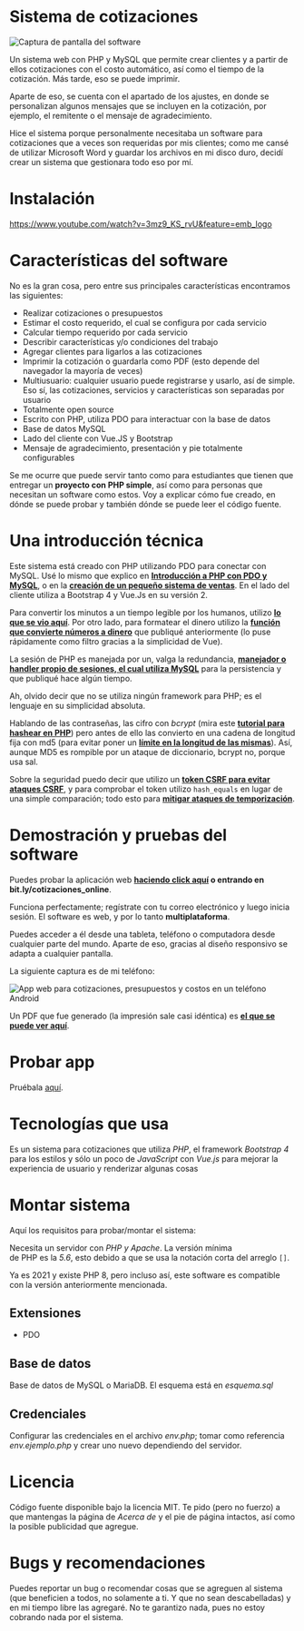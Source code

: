 
# Sistema de cotizaciones  
![Captura de pantalla del software](https://parzibyte.me/blog/wp-content/uploads/2019/01/Sistema-web-para-cotizaciones-y-presupuestos.png)
  
Un sistema web con PHP y MySQL que permite crear clientes y a partir de ellos cotizaciones con el costo automático, así como el tiempo de la cotización. Más tarde, eso se puede imprimir.  
  
Aparte de eso, se cuenta con el apartado de los ajustes, en donde se personalizan algunos mensajes que se incluyen en la cotización, por ejemplo, el remitente o el mensaje de agradecimiento.  
  
Hice el sistema porque personalmente necesitaba un software para cotizaciones que a veces son requeridas por mis clientes; como me cansé de utilizar Microsoft Word y guardar los archivos en mi disco duro, decidí crear un sistema que gestionara todo eso por mí.

# Instalación
https://www.youtube.com/watch?v=3mz9_KS_rvU&feature=emb_logo


# Características del software

No es la gran cosa, pero entre sus principales características encontramos las siguientes:

*   Realizar cotizaciones o presupuestos
*   Estimar el costo requerido, el cual se configura por cada servicio
*   Calcular tiempo requerido por cada servicio
*   Describir características y/o condiciones del trabajo
*   Agregar clientes para ligarlos a las cotizaciones
*   Imprimir la cotización o guardarla como PDF (esto depende del navegador la mayoría de veces)
*   Multiusuario: cualquier usuario puede registrarse y usarlo, así de simple. Eso sí, las cotizaciones, servicios y características son separadas por usuario
*   Totalmente open source
*   Escrito con PHP, utiliza PDO para interactuar con la base de datos
*   Base de datos MySQL
*   Lado del cliente con Vue.JS y Bootstrap
*   Mensaje de agradecimiento, presentación y pie totalmente configurables

Se me ocurre que puede servir tanto como para estudiantes que tienen que entregar un **proyecto con PHP simple**, así como para personas que necesitan un software como estos. Voy a explicar cómo fue creado, en dónde se puede probar y también dónde se puede leer el código fuente.

# Una introducción técnica

Este sistema está creado con PHP utilizando PDO para conectar con MySQL. Usé lo mismo que explico en [**Introducción a PHP con PDO y MySQL**](https://parzibyte.me/blog/2018/02/12/mysql-php-pdo-crud/), o en la [**creación de un pequeño sistema de ventas**](https://parzibyte.me/blog/2018/03/13/pequeno-sistema-ventas-php/). En el lado del cliente utiliza a Bootstrap 4 y Vue.Js en su versión 2.

Para convertir los minutos a un tiempo legible por los humanos, utilizo [**lo que se vio aquí**](https://parzibyte.me/blog/2019/01/03/convertir-minutos-texto-legible-javascript/). Por otro lado, para formatear el dinero utilizo la [**función que convierte números a dinero**](https://parzibyte.me/blog/2019/01/02/numero-moneda-javascript/) que publiqué anteriormente (lo puse rápidamente como filtro gracias a la simplicidad de Vue). 

La sesión de PHP es manejada por un, valga la redundancia, [**manejador o handler propio de sesiones, el cual utiliza MySQL**](https://parzibyte.me/blog/2018/06/28/manejador-sesiones-php-mysql-pdo/) para la persistencia y que publiqué hace algún tiempo. 

Ah, olvido decir que no se utiliza ningún framework para PHP; es el lenguaje en su simplicidad absoluta. 

Hablando de las contraseñas, las cifro con _bcrypt_ (mira este [**tutorial para hashear en PHP**](https://parzibyte.me/blog/2017/11/13/cifrando-comprobando-contrasenas-en-php/)) pero antes de ello las convierto en una cadena de longitud fija con md5 (para evitar poner un [**límite en la longitud de las mismas**](https://parzibyte.me/blog/2018/11/07/cuando-descubri-que-las-contrasenas-de-una-web-no-estaban-hasheadas/)). Así, aunque MD5 es rompible por un ataque de diccionario, bcrypt no, porque usa sal. 

Sobre la seguridad puedo decir que utilizo un [**token CSRF para evitar ataques CSRF**](https://parzibyte.me/blog/2018/08/20/que-es-un-ataque-csrf/), y para comprobar el token utilizo `hash_equals` en lugar de una simple comparación; todo esto para [**mitigar ataques de temporización**](https://parzibyte.me/blog/2018/11/08/hash_equals-ataques-de-temporizacion-php/).

# Demostración y pruebas del software

Puedes probar la aplicación web **[haciendo click aquí](http://bit.ly/cotizaciones_online) o entrando en bit.ly/cotizaciones_online**. 

Funciona perfectamente; regístrate con tu correo electrónico y luego inicia sesión. El software es web, y por lo tanto **multiplataforma**. 

Puedes acceder a él desde una tableta, teléfono o computadora desde cualquier parte del mundo. Aparte de eso, gracias al diseño responsivo se adapta a cualquier pantalla. 

La siguiente captura es de mi teléfono:

![App web para cotizaciones, presupuestos y costos en un teléfono Android](https://parzibyte.me/blog/wp-content/uploads/2019/01/App-web-para-cotizaciones-presupuestos-y-costos-en-un-tel%C3%A9fono-Android.jpg) 

Un PDF que fue generado (la impresión sale casi idéntica) es [**el que se puede ver aquí**](https://drive.google.com/open?id=1fdDIt28hfiQN4yFSbVwV8jY5d3odXJiz).

# Probar app
Pruébala [aquí](http://bit.ly/cotizaciones_web).
  
# Tecnologías que usa  
Es un sistema para cotizaciones que utiliza _PHP_, el framework _Bootstrap 4_ para los estilos y sólo un poco de _JavaScript_ con _Vue.js_ para mejorar la experiencia de usuario y renderizar algunas cosas  
  
# Montar sistema  
Aquí los requisitos para probar/montar el sistema:  
  
  
Necesita un servidor con *PHP y Apache*. La versión mínima  
de PHP es la *5.6*, esto debido a que se usa la notación corta del arreglo `[]`.

Ya es 2021 y existe PHP 8, pero incluso así, este software es compatible con la versión anteriormente mencionada.

## Extensiones  
* PDO  
## Base de datos  
Base de datos de MySQL o MariaDB. El esquema está en _esquema.sql_  
  
## Credenciales  
Configurar las credenciales en el archivo _env.php_; tomar como referencia _env.ejemplo.php_ y crear uno nuevo dependiendo del servidor.  
  
  
# Licencia  
Código fuente disponible bajo la licencia MIT. Te pido (pero no fuerzo) a que mantengas la página de *Acerca de* y el pie de página intactos, así como la posible publicidad que agregue.  
  
# Bugs y recomendaciones  
Puedes reportar un bug o recomendar cosas que se agreguen al sistema (que beneficien a todos, no solamente a ti. Y que no sean descabelladas) y en mi tiempo libre las agregaré. No te garantizo nada, pues no estoy cobrando nada por el sistema.
